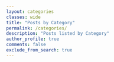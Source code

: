 ```yaml
---
layout: categories
classes: wide
title: "Posts by Category"
permalink: /categories/
description: "Posts listed by Category"
author_profile: true
comments: false
exclude_from_search: true
---
```

